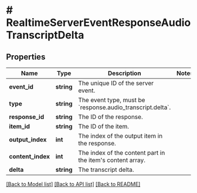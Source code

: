 # # RealtimeServerEventResponseAudioTranscriptDelta

## Properties

Name | Type | Description | Notes
------------ | ------------- | ------------- | -------------
**event_id** | **string** | The unique ID of the server event. |
**type** | **string** | The event type, must be &#x60;response.audio_transcript.delta&#x60;. |
**response_id** | **string** | The ID of the response. |
**item_id** | **string** | The ID of the item. |
**output_index** | **int** | The index of the output item in the response. |
**content_index** | **int** | The index of the content part in the item&#39;s content array. |
**delta** | **string** | The transcript delta. |

[[Back to Model list]](../../README.md#models) [[Back to API list]](../../README.md#endpoints) [[Back to README]](../../README.md)
